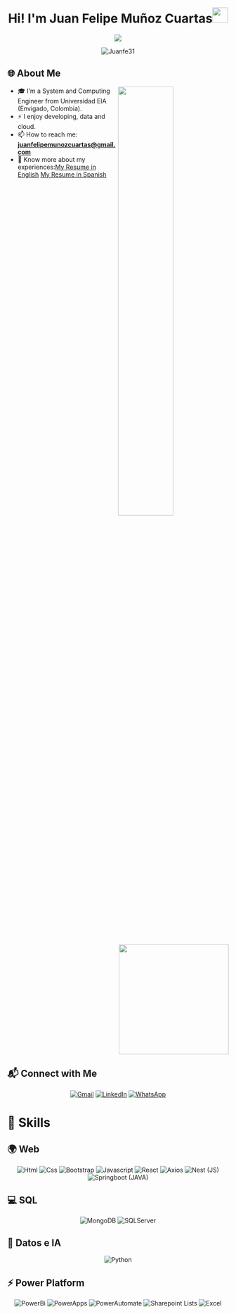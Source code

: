 <h1 align="center">Hi! I'm Juan Felipe Muñoz Cuartas<img src="https://media.giphy.com/media/hvRJCLFzcasrR4ia7z/giphy.gif" width="35"></h1>

<p align="center">
  <img src="https://readme-typing-svg.demolab.com?font=Time+New+Roman&color=%23C8BE25&size=25&center=true&vCenter=true&width=600&height=100&lines=Data+and+IA;Developer;Clean+Code;AWS+Certified"/>

</p>

<p align="center"> 
  <img src="https://komarev.com/ghpvc/?username=Juanfe31&label=Profile%20views&color=0047AB&style=flat-square" alt="Juanfe31" /> 
</p>

## 🌐 About Me

<img src="https://user-images.githubusercontent.com/89788120/167628634-549d2bdd-609e-4275-85af-1e1974da64ca.gif" width="50%" align="right" />

<img align="right" src="https://github.com/DennisJuilland/DennisJuilland/blob/main/Images/Right_Side.gif?raw=true" width="250">

- 🎓 I’m a System and Computing Engineer from Universidad EIA (Envigado, Colombia).
- ⚡ I enjoy developing, data and cloud.
- 📫 How to reach me: **juanfelipemunozcuartas@gmail.com**
- 📄 Know more about my experiences:[My Resume in English](https://drive.google.com/file/d/1_yrUSqozChkgqUXih7sFV1lxQBsELryi/view?usp=sharing) [My Resume in Spanish](https://drive.google.com/file/d/1e_IiQ1oHj0_hX0O0bmrez00hAy-fp_Zl/view?usp=sharing)

<br clear="right"/>

## 📬 Connect with Me
<p align="center">
  <a href="mailto:juanfelipemunozcuartas@gmail.com"><img src="https://img.shields.io/badge/Gmail-D14836?style=for-the-badge&logo=gmail&logoColor=white" alt="Gmail" /></a>
  <a href="https://www.linkedin.com/in/juan-felipe-mu%C3%B1oz-8b1723274/"><img src="https://img.shields.io/badge/LinkedIn-%230A66C2.svg?style=for-the-badge&logo=linkedin&logoColor=white" alt="LinkedIn"/></a>
  <a href="https://wa.link/nye329"><img src="https://img.shields.io/badge/WhatsApp-25D366?style=for-the-badge&logo=whatsapp&logoColor=white" alt="WhatsApp"/></a>
</p>

# 💪 Skills

## 🌍 Web

<p align="center">
<img src="https://img.shields.io/badge/Html-E34F26.svg?style=for-the-badge&logo=html5&logoColor=white" alt="Html" />
<img src="https://img.shields.io/badge/Css-1572B6.svg?style=for-the-badge&logo=css3&logoColor=white" alt="Css"  />
<img src="https://img.shields.io/badge/Bootstrap-7952B3.svg?style=for-the-badge&logo=bootstrap&logoColor=white" alt="Bootstrap" />
<img src="https://img.shields.io/badge/Javascript-F7DF1E.svg?style=for-the-badge&logo=javascript&logoColor=black" alt="Javascript" />
<img src="https://img.shields.io/badge/React-61DAFB.svg?style=for-the-badge&logo=react&logoColor=black" alt="React" />
<img src="https://img.shields.io/badge/Axios-5A29E4.svg?style=for-the-badge&logoColor=white" alt="Axios" />
<img src="https://img.shields.io/badge/Nest_JS-E0234E.svg?style=for-the-badge&logo=nestjs&logoColor=white" alt="Nest (JS)" />
<img src="https://img.shields.io/badge/Springboot-JAVA-6DB33F.svg?style=for-the-badge&logo=springboot&logoColor=white" alt="Springboot (JAVA)" />
</p>

## 💻 SQL

<p align="center">
<img src="https://img.shields.io/badge/MongoDB-47A248.svg?style=for-the-badge&logo=mongodb&logoColor=white" alt="MongoDB" />
<img src="https://img.shields.io/badge/SQLServer-CC2927.svg?style=for-the-badge&logo=microsoft-sql-server&logoColor=white" alt="SQLServer" />
</p>

## 🤖 Datos e IA
<p align="center">
  <img src="https://img.shields.io/badge/Python-3776AB.svg?style=for-the-badge&logo=python&logoColor=white" alt="Python" />
</p>

## ⚡ Power Platform
<p align="center">
<img src="https://img.shields.io/badge/PowerBi-F2C811.svg?style=for-the-badge&logo=power-bi&logoColor=black" alt="PowerBi" />
<img src="https://img.shields.io/badge/PowerApps-742774.svg?style=for-the-badge&logo=power-apps&logoColor=white" alt="PowerApps" />
<img src="https://img.shields.io/badge/PowerAutomate-0089D6.svg?style=for-the-badge&logo=power-automate&logoColor=white" alt="PowerAutomate" />
<img src="https://img.shields.io/badge/Sharepoint_Lists-0078D4.svg?style=for-the-badge&logo=microsoft-sharepoint&logoColor=white" alt="Sharepoint Lists" />
<img src="https://img.shields.io/badge/Excel-217346.svg?style=for-the-badge&logo=microsoft-excel&logoColor=white" alt="Excel" />
</p>

